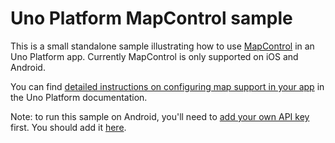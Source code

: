 # Uno Platform MapControl sample

This is a small standalone sample illustrating how to use [MapControl](https://docs.microsoft.com/en-us/uwp/api/Windows.UI.Xaml.Controls.Maps.MapControl) in an Uno Platform app. Currently MapControl is only supported on iOS and Android.

You can find [detailed instructions on configuring map support in your app](https://platform.uno/docs/articles/controls/map-control-support.html) in the Uno Platform documentation.

Note: to run this sample on Android, you'll need to [add your own API key](https://platform.uno/docs/articles/controls/map-control-support.html#get-api-key-for-the-map-component) first. You should add it [here](./MapControlSample.Droid/Properties/AssemblyInfo.cs).